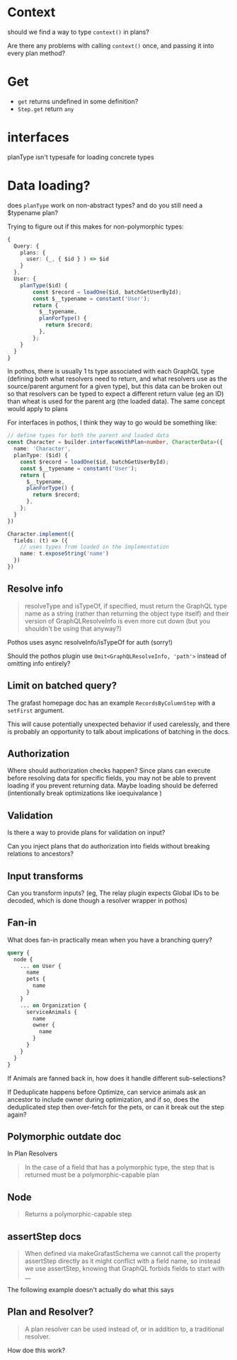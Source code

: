 # Context
should we find a way to type `context()` in plans?

Are there any problems with calling `context()` once, and passing it into every plan method?

# Get

* `get` returns undefined in some definition?
* `Step.get` return `any`

# interfaces

planType isn't typesafe for loading concrete types

# Data loading?
does `planType` work on non-abstract types? and do you still need a $typename plan?

Trying to figure out if this makes for non-polymorphic types:
```ts
{
  Query: {
    plans: {
      user: (_, { $id } ) => $id
    }
  },
  User: {
    planType($id) {
        const $record = loadOne($id, batchGetUserById);
        const $__typename = constant('User');
        return {
          $__typename,
          planForType() {
            return $record;
          },
        };
    }
  }
}
```

In pothos, there is usually 1 ts type associated with each GraphQL type (defining both what resolvers need to return, and what resolvers use as the source/parent argument for a given type), but this data can be broken out so that resolvers can be typed to expect a different return value (eg an ID) than wheat is used for the parent arg (the loaded data).  The same concept would apply to plans


For interfaces in pothos, I think they way to go would be something like:

```ts
// define types for both the parent and loaded data
const Character = builder.interfaceWithPlan<number, CharacterData>({
  name: 'Character',
  planType: ($id) {
    const $record = loadOne($id, batchGetUserById);
    const $__typename = constant('User');
    return {
      $__typename,
      planForType() {
        return $record;
      },
    };
  }
})

Character.implement({
  fields: (t) => ({
    // uses types from loaded in the implementation
    name: t.exposeString('name')
  })
})
```



## Resolve info

> resolveType and isTypeOf, if specified, must return the GraphQL type name as a string (rather than returning the object type itself) and their version of GraphQLResolveInfo is even more cut down (but you shouldn't be using that anyway?)

Pothos uses async resolveInfo/isTypeOf for auth (sorry!)

Should the pothos plugin use `Omit<GraphQLResolveInfo, 'path'>` instead of omitting info entirely?


## Limit on batched query?

The grafast homepage doc has an example `RecordsByColumnStep` with a `setFirst` argument.

This will cause potentially unexpected behavior if used carelessly, and there is probably an opportunity to talk about implications of batching in the docs.


## Authorization

Where should authorization checks happen? Since plans can execute before resolving data for specific fields, you may not be able to prevent loading if you prevent returning data.  Maybe loading should be deferred (intentionally break optimizations like ioequivalance )

## Validation

Is there a way to provide plans for validation on input?

Can you inject plans that do authorization into fields without breaking relations to ancestors?

## Input transforms

Can you transform inputs?  (eg, The relay plugin expects Global IDs to be decoded, which is done though a resolver wrapper in pothos)

## Fan-in

What does fan-in practically mean when you have a branching query?

```graphql
query {
  node {
    ... on User {
      name
      pets {
        name
      }
    }
    ... on Organization {
      serviceAnimals {
        name
        owner {
          name
        }
      }
    }
  }
}
```
If Animals are fanned back in, how does it handle different sub-selections?

If Deduplicate happens before Optimize, can service animals ask an ancestor to include owner during optimization, and if so, does the deduplicated step then over-fetch for the pets, or can it break out the step again?



## Polymorphic outdate doc
In Plan Resolvers

> In the case of a field that has a polymorphic type, the step that is returned must be a polymorphic-capable plan

## Node

> Returns a polymorphic-capable step


## assertStep docs

> When defined via makeGrafastSchema we cannot call the property assertStep directly as it might conflict with a field name, so instead we use assertStep, knowing that GraphQL forbids fields to start with __

The following example doesn't actually do what this says

## Plan and Resolver?

> A plan resolver can be used instead of, or in addition to, a traditional resolver.

How doe this work?
